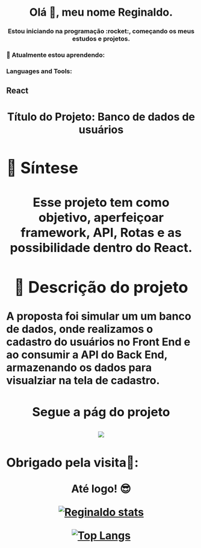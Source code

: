 <h1 align="center">Olá 👋, meu nome Reginaldo.</h1>

<h3 align="center">Estou iniciando na programação :rocket:, começando os meus estudos e projetos.</h3>

<h3 align="left">🌱 Atualmente estou aprendendo:</h3>

<h3 align="left">Languages and Tools:</h3>
<h2> React </h2> 

<h1 align="center">Título do Projeto: Banco de dados de usuários<img</h1>

<h2 align="left">📄 Síntese</h2>

<h3 align="center">Esse projeto tem como objetivo, aperfeiçoar framework, API, Rotas e as possibilidade dentro do React.</h3>

<h2 aiign="left">📝 Descrição do projeto</h2>

<p align="left">A proposta foi simular um um banco de dados, onde realizamos o cadastro do usuários no Front End e ao consumir a API do Back End, armazenando os dados para visualziar na tela de cadastro.</p>

<h3 align="center">Segue a pág do projeto</h3>

<img src= />

<h3 align="left">Obrigado pela visita🤝:</h3>

Até logo! :sunglasses:

[![Reginaldo stats](https://github-readme-stats.vercel.app/api?username=reginaldobomfim&show_icons=true&theme=radical)](https://github.com/anuraghazra/github-readme-stats)

[![Top Langs](https://github-readme-stats.vercel.app/api/top-langs/?username=reginaldobomfim&&layout=donut)](https://github.com/anuraghazra/github-readme-stats)
